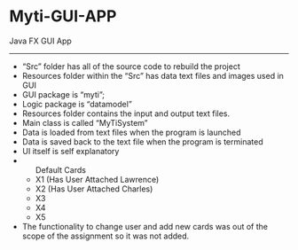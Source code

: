# Myti-GUI-APP
Java FX GUI App

<hr>
<ul>
<li>“Src” folder has all of the source code to rebuild the project</li>
<li>Resources folder within the “Src” has data text files and images used in GUI</li>
<li>GUI package is “myti”;</li>
<li>Logic package is “datamodel”</li>
<li>Resources folder contains the input and output text files.</li>
<li>Main class is called “MyTiSystem”</li>
<li>Data is loaded from text files when the program is launched</li>
<li>Data is saved back to the text file when the program is terminated</li>
<li>UI itself is self explanatory</li>
<li><ul>Default Cards
  <li>X1 (Has User Attached Lawrence)</li>
  <li>X2 (Has User Attached Charles)</li>
  <li>X3</li>
  <li>X4</li>
  <li>X5</li>
  </ul>
</li>
<li>The functionality to change user and add new cards was out of
the scope of the assignment so it was not added.</li>
